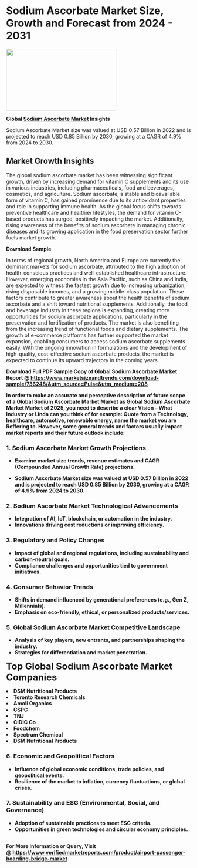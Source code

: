 <H1>Sodium Ascorbate Market Size, Growth and Forecast from 2024 - 2031</H1><img class="aligncenter size-medium wp-image-584254" src="https://thirdeyenews.in/wp-content/uploads/2024/09/Global-Market-Research-300x168.jpeg" alt="" width="300" height="168" /><p><strong>Global&nbsp;<a href="https://www.marketsizeandtrends.com/download-sample/736248/&amp;utm_source=Pulse&amp;utm_medium=208">Sodium Ascorbate Market</a> Insights</strong></p><p>Sodium Ascorbate Market size was valued at USD 0.57 Billion in 2022 and is projected to reach USD 0.85 Billion by 2030, growing at a CAGR of 4.9% from 2024 to 2030.</p><p><h2>Market Growth Insights</h2> <p>The global sodium ascorbate market has been witnessing significant growth, driven by increasing demand for vitamin C supplements and its use in various industries, including pharmaceuticals, food and beverages, cosmetics, and agriculture. Sodium ascorbate, a stable and bioavailable form of vitamin C, has gained prominence due to its antioxidant properties and role in supporting immune health. As the global focus shifts towards preventive healthcare and healthier lifestyles, the demand for vitamin C-based products has surged, positively impacting the market. Additionally, rising awareness of the benefits of sodium ascorbate in managing chronic diseases and its growing application in the food preservation sector further fuels market growth.</p> <p><strong>Download Sample</strong></p> <p>In terms of regional growth, North America and Europe are currently the dominant markets for sodium ascorbate, attributed to the high adoption of health-conscious practices and well-established healthcare infrastructure. However, emerging economies in the Asia Pacific, such as China and India, are expected to witness the fastest growth due to increasing urbanization, rising disposable incomes, and a growing middle-class population. These factors contribute to greater awareness about the health benefits of sodium ascorbate and a shift toward nutritional supplements. Additionally, the food and beverage industry in these regions is expanding, creating more opportunities for sodium ascorbate applications, particularly in the preservation and fortification of products. The market is also benefiting from the increasing trend of functional foods and dietary supplements. The growth of e-commerce platforms has further supported the market expansion, enabling consumers to access sodium ascorbate supplements easily. With the ongoing innovation in formulations and the development of high-quality, cost-effective sodium ascorbate products, the market is expected to continue its upward trajectory in the coming years. <p><strong></p><p><span class=""><strong>Download Full PDF Sample Copy of Global Sodium Ascorbate Market Report</strong> @ <a href="https://www.marketsizeandtrends.com/download-sample/736248/&amp;utm_source=Pulse&amp;utm_medium=208" target="_blank">https://www.marketsizeandtrends.com/download-sample/736248/&amp;utm_source=Pulse&amp;utm_medium=208</a></span></p><p>In order to make an accurate and perceptive description of future scope of a Global&nbsp;Sodium Ascorbate Market Market as Global&nbsp;Sodium Ascorbate Market Market of 2025, you need to describe a clear Vision &ndash; What Industry or Linda can you think of for example: Quote from a Technology, healthcare, automotive, renewable energy, name the market you are Reffering to. However, some general trends and factors usually impact market reports and their future outlook include:</p><h3>1.&nbsp;<strong>Sodium Ascorbate Market Growth Projections</strong></h3><ul><li>Examine market size trends, revenue estimates and CAGR (Compounded Annual Growth Rate) projections.</li><li><p>Sodium Ascorbate Market size was valued at USD 0.57 Billion in 2022 and is projected to reach USD 0.85 Billion by 2030, growing at a CAGR of 4.9% from 2024 to 2030.</p></li></ul><h3>2.&nbsp;<strong>Sodium Ascorbate Market Technological Advancements</strong></h3><ul><li>Integration of AI, IoT, blockchain, or automation in the industry.</li><li>Innovations driving cost reductions or improving efficiency.</li></ul><h3>3.&nbsp;<strong>Regulatory and Policy Changes</strong></h3><ul><li>Impact of global and regional regulations, including sustainability and carbon-neutral goals.</li><li>Compliance challenges and opportunities tied to government initiatives.</li></ul><h3>4.&nbsp;<strong>Consumer Behavior Trends</strong></h3><ul><li>Shifts in demand influenced by generational preferences (e.g., Gen Z, Millennials).</li><li>Emphasis on eco-friendly, ethical, or personalized products/services.</li></ul><h3>5.&nbsp;<strong>Global Sodium Ascorbate Market Competitive Landscape</strong></h3><ul><li>Analysis of key players, new entrants, and partnerships shaping the industry.</li><li>Strategies for differentiation and market penetration.</li></ul><p data-pm-slice="1 1 []"><span style="color: inherit; font-family: inherit; font-size: 25px;">Top Global Sodium Ascorbate Market Companies</span></p><div class="" data-test-id=""><p><li>DSM Nutritional Products</li><li> Toronto Research Chemicals</li><li> Amoli Organics</li><li> CSPC</li><li> TNJ</li><li> CIDIC Co</li><li> Foodchem</li><li> Spectrum Chemical</li><li> DSM Nutritional Products</li></p></div><h3>6.&nbsp;<strong>Economic and Geopolitical Factors</strong></h3><ul><li>Influence of global economic conditions, trade policies, and geopolitical events.</li><li>Resilience of the market to inflation, currency fluctuations, or global crises.</li></ul><h3>7.&nbsp;<strong>Sustainability and ESG (Environmental, Social, and Governance)</strong></h3><ul><li>Adoption of sustainable practices to meet ESG criteria.</li><li>Opportunities in green technologies and circular economy principles.</li></ul><h2><strong style="font-size: 14px;">For More Information or Query, Visit @&nbsp;</strong><a style="background-color: #ffffff; font-size: 14px;" href="https://www.marketsizeandtrends.com/report/sodium-ascorbate-market/" target="_blank">https://www.verifiedmarketreports.com/product/airport-passenger-boarding-bridge-market</a></h2>

